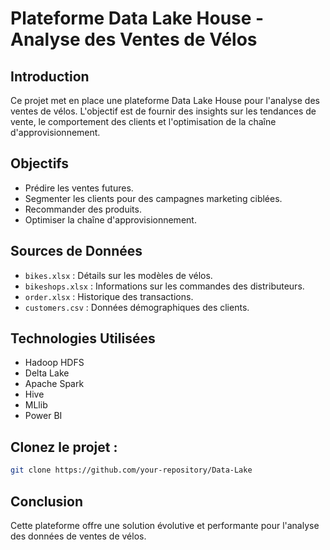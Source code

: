 # Plateforme Data Lake House - Analyse des Ventes de Vélos

## Introduction

Ce projet met en place une plateforme Data Lake House pour l'analyse des ventes de vélos. L'objectif est de fournir des insights sur les tendances de vente, le comportement des clients et l'optimisation de la chaîne d'approvisionnement.

## Objectifs

- Prédire les ventes futures.
- Segmenter les clients pour des campagnes marketing ciblées.
- Recommander des produits.
- Optimiser la chaîne d'approvisionnement.

## Sources de Données

- `bikes.xlsx` : Détails sur les modèles de vélos.
- `bikeshops.xlsx` : Informations sur les commandes des distributeurs.
- `order.xlsx` : Historique des transactions.
- `customers.csv` : Données démographiques des clients.

## Technologies Utilisées

- Hadoop HDFS
- Delta Lake
- Apache Spark
- Hive
- MLlib
- Power BI

## Clonez le projet :
   ```bash
   git clone https://github.com/your-repository/Data-Lake
   ```


## Conclusion

Cette plateforme offre une solution évolutive et performante pour l'analyse des données de ventes de vélos.
